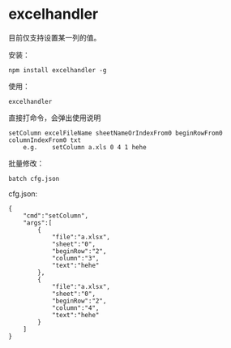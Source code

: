 # excelhandler

目前仅支持设置某一列的值。

安装：
```
npm install excelhandler -g
```

使用：
```
excelhandler 
```

直接打命令，会弹出使用说明
```
setColumn excelFileName sheetNameOrIndexFrom0 beginRowFrom0 columnIndexFrom0 txt
    e.g.    setColumn a.xls 0 4 1 hehe
```


批量修改：
```
batch cfg.json
```

cfg.json:
```
{
	"cmd":"setColumn",
	"args":[
		{
			"file":"a.xlsx",
			"sheet":"0",
			"beginRow":"2",
			"column":"3",
			"text":"hehe"
		},
		{
			"file":"a.xlsx",
			"sheet":"0",
			"beginRow":"2",
			"column":"4",
			"text":"hehe"
		}
	]
}
```